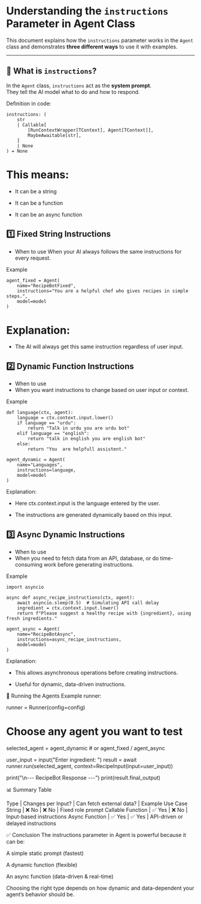 # Understanding the `instructions` Parameter in Agent Class

This document explains how the `instructions` parameter works in the `Agent` class and demonstrates **three different ways** to use it with examples.

---

## 📌 What is `instructions`?

In the `Agent` class, `instructions` act as the **system prompt**.  
They tell the AI model what to do and how to respond.

Definition in code:

```
instructions: (
    str
    | Callable[
        [RunContextWrapper[TContext], Agent[TContext]],
        MaybeAwaitable[str],
    ]
    | None
) = None

```

# This means:

- It can be a string

- It can be a function

- It can be an async function


## 1️⃣ Fixed String Instructions
- When to use
When your AI always follows the same instructions for every request.

Example
```
agent_fixed = Agent(
    name="RecipeBotFixed",
    instructions="You are a helpful chef who gives recipes in simple steps.",
    model=model
)
```

# Explanation:

- The AI will always get this same instruction regardless of user input.

## 2️⃣ Dynamic Function Instructions
- When to use
- When you want instructions to change based on user input or context.

Example
```
def language(ctx, agent):
    language = ctx.context.input.lower()
    if language == "urdu":
        return "Talk in urdu you are urdu bot"
    elif language == "english":
        return "talk in english you are english bot"
    else:
        return "You  are helpfull assistent."

agent_dynamic = Agent(
    name="Languages",
    instructions=language,
    model=model
)

```

Explanation:

- Here ctx.context.input is the language entered by the user.

- The instructions are generated dynamically based on this input.

## 3️⃣ Async Dynamic Instructions
- When to use
- When you need to fetch data from an API, database, or do time-consuming work before generating instructions.

Example
```
import asyncio

async def async_recipe_instructions(ctx, agent):
    await asyncio.sleep(0.5)  # Simulating API call delay
    ingredient = ctx.context.input.lower()
    return f"Please suggest a healthy recipe with {ingredient}, using fresh ingredients."

agent_async = Agent(
    name="RecipeBotAsync",
    instructions=async_recipe_instructions,
    model=model
)
```
Explanation:

- This allows asynchronous operations before creating instructions.

- Useful for dynamic, data-driven instructions.

🔹 Running the Agents
Example runner:

runner = Runner(config=config)

# Choose any agent you want to test
selected_agent = agent_dynamic  # or agent_fixed / agent_async

user_input = input("Enter ingredient: ")
result = await runner.run(selected_agent, context=RecipeInput(input=user_input))

print("\n--- RecipeBot Response ---")
print(result.final_output)

📊 Summary Table

Type	           |  Changes per Input?  |	Can fetch external data? |	 Example Use Case
String             |	 ❌ No	         | ❌ No	                  |   Fixed role prompt
Callable Function  |     ✅ Yes	         | ❌ No	                  |   Input-based instructions
Async Function	   |     ✅ Yes	         | ✅ Yes	              |   API-driven or delayed instructions

✅ Conclusion
The instructions parameter in Agent is powerful because it can be:

A simple static prompt (fastest)

A dynamic function (flexible)

An async function (data-driven & real-time)

Choosing the right type depends on how dynamic and data-dependent your agent’s behavior should be.